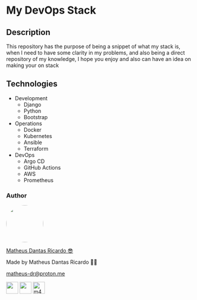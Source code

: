 # My DevOps Stack

## Description

This repository has the purpose of being a snippet of what my stack is, when I need to
have some clarity in my problems, and also being a direct repository of my knowledge, I
hope you enjoy and also can have an idea on making your on stack

## Technologies

- Development
  - Django
  - Python
  - Bootstrap
- Operations
  - Docker
  - Kubernetes
  - Ansible
  - Terraform
- DevOps
  - Argo CD
  - GitHub Actions
  - AWS
  - Prometheus

### Author

<img style="border-radius: 50%;" src="https://avatars.githubusercontent.com/u/81092363?v=4" width="100px;" alt=""/>

[Matheus Dantas Ricardo 😎](https://www.linkedin.com/in/matheus-dr/)

Made by Matheus Dantas Ricardo 👋🏽

[matheus-dr@proton.me](mailto:matheus-dr@proton.me)

<a href="https://www.github.com/matheus-dr" target="_blank" rel="noreferrer"><img src="https://raw.githubusercontent.com/danielcranney/readme-generator/main/public/icons/socials/github.svg" width="32" height="32" /></a>
<a href="https://www.linkedin.com/in/matheus-dr" target="_blank" rel="noreferrer"><img src="https://raw.githubusercontent.com/danielcranney/readme-generator/main/public/icons/socials/linkedin.svg" width="32" height="32" /></a>
<a href="https://www.hackerrank.com/m47heusdr" target="_blank" rel="noreferrer"><img src="https://raw.githubusercontent.com/rahuldkjain/github-profile-readme-generator/master/src/images/icons/Social/hackerrank.svg" alt="m47heusdr" height="32" width="32" /></a>
